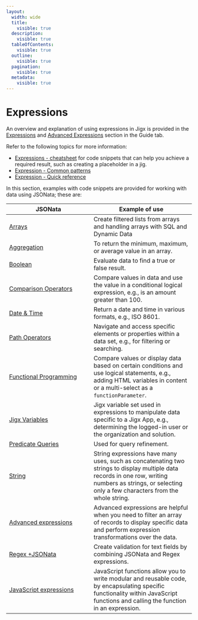 ```yaml
---
layout:
  width: wide
  title:
    visible: true
  description:
    visible: true
  tableOfContents:
    visible: true
  outline:
    visible: true
  pagination:
    visible: true
  metadata:
    visible: true
---
```


# Expressions

An overview and explanation of using expressions in Jigx is provided in the [Expressions](https://docs.jigx.com/building-apps-with-jigx/logic/expressions) and [Advanced Expressions](https://docs.jigx.com/building-apps-with-jigx/logic/expressions#advanced-expressions) section in the Guide tab.

Refer to the following topics for more information:

* &#x20;[Expressions - cheatsheet](https://docs.jigx.com/building-apps-with-jigx/logic/expressions/expressions-cheatsheet) for code snippets that can help you achieve a required result, such as creating a placeholder in a jig.
* [Expression - Common patterns](https://docs.jigx.com/building-apps-with-jigx/logic/expressions/expressions-common-patterns)
* [Expression - Quick reference](https://docs.jigx.com/building-apps-with-jigx/logic/expressions/expression-quick-reference)&#x20;

In this section, examples with code snippets are provided for working with data using JSONata; these are:

<table><thead><tr><th width="213.41015625">JSONata</th><th>Example of use</th></tr></thead><tbody><tr><td><a href="Arrays.md">Arrays</a></td><td>Create filtered lists from arrays and handling arrays with SQL and Dynamic Data</td></tr><tr><td><a href="Aggregation.md">Aggregation</a></td><td>To return the minimum, maximum, or average value in an array.</td></tr><tr><td><a href="Boolean.md">Boolean</a></td><td>Evaluate data to find a true or false result.</td></tr><tr><td><a href="Comparison Operators.md">Comparison Operators</a></td><td>Compare values in data and use the value in a conditional logical expression, e.g., is an amount greater than 100.</td></tr><tr><td><a href="Date _ Time.md">Date &#x26; Time</a></td><td>Return a date and time in various formats, e.g., ISO 8601.</td></tr><tr><td><a href="Path Operators.md">Path Operators</a></td><td>Navigate and access specific elements or properties within a data set, e.g., for filtering or searching.</td></tr><tr><td><a href="Functional Programming.md">Functional Programming</a></td><td>Compare values or display data based on certain conditions and use logical statements, e.g., adding HTML variables in content or a multi-select as a <code>functionParameter</code>.</td></tr><tr><td><a href="Jigx Variables.md">Jigx Variables</a></td><td>Jigx variable set used in expressions to manipulate data specific to a Jigx App, e.g., determining the logged-in user or the organization and solution.</td></tr><tr><td><a href="Predicate Queries.md">Predicate Queries</a></td><td>Used for query refinement.</td></tr><tr><td><a href="String.md">String</a></td><td>String expressions have many uses, such as concatenating two strings to display multiple data records in one row, writing numbers as strings, or selecting only a few characters from the whole string.</td></tr><tr><td><a href="Advanced expressions.md">Advanced expressions</a></td><td>Advanced expressions are helpful when you need to filter an array of records to display specific data and perform expression transformations over the data.</td></tr><tr><td><a href="Regex expressions.md">Regex +JSONata</a></td><td>Create validation for text fields by combining JSONata and Regex expressions.</td></tr><tr><td><a href="https://docs.jigx.com/building-apps-with-jigx/logic/expressions#javascript-expressions">JavaScript expressions</a></td><td>JavaScript functions allow you to write modular and reusable code, by encapsulating specific functionality within JavaScript functions and calling the function in an expression.</td></tr></tbody></table>
